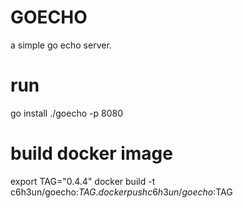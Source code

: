 # GOECHO
a simple go echo server.

# run
go install
./goecho -p 8080
# build docker image
export TAG="0.4.4"
docker build -t c6h3un/goecho:$TAG .
docker push c6h3un/goecho:$TAG
